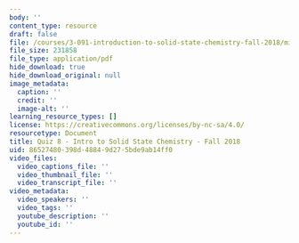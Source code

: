 ```yaml
---
body: ''
content_type: resource
draft: false
file: /courses/3-091-introduction-to-solid-state-chemistry-fall-2018/mit3_091f18_q08.pdf
file_size: 231858
file_type: application/pdf
hide_download: true
hide_download_original: null
image_metadata:
  caption: ''
  credit: ''
  image-alt: ''
learning_resource_types: []
license: https://creativecommons.org/licenses/by-nc-sa/4.0/
resourcetype: Document
title: Quiz 8 - Intro to Solid State Chemistry - Fall 2018
uid: 86527480-398d-4884-9d27-5bde9ab14ff0
video_files:
  video_captions_file: ''
  video_thumbnail_file: ''
  video_transcript_file: ''
video_metadata:
  video_speakers: ''
  video_tags: ''
  youtube_description: ''
  youtube_id: ''
---
```

